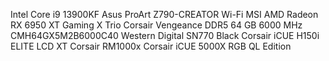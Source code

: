 Intel Core i9 13900KF
Asus ProArt Z790-CREATOR Wi-Fi
MSI AMD Radeon RX 6950 XT Gaming X Trio
Corsair Vengeance DDR5 64 GB 6000 MHz CMH64GX5M2B6000C40
Western Digital SN770 Black
Corsair iCUE H150i ELITE LCD XT
Corsair RM1000x
Corsair iCUE 5000X RGB QL Edition
